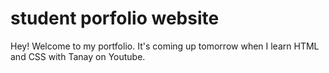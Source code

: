 # student porfolio website

Hey! Welcome to my portfolio. It's coming up tomorrow when I learn HTML and CSS with Tanay on Youtube.